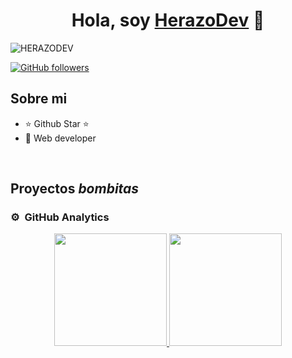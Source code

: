 <div align="center">
<h1 align="center">Hola, soy <a href="https://github.com/CarlosHerazo">HerazoDev</a> 👋</h1>
</div>

<img src="https://i.ibb.co/zrFL95V/HERAZODEV.png" alt="HERAZODEV" border="0">


[![GitHub followers]()](https://github.com/CarlosHerazo)

## Sobre mi

- ⭐ Github Star ⭐ 
- 📲 Web developer
<br>

## Proyectos *bombitas*


>
### ⚙️ &nbsp;GitHub Analytics

<p align="center">
<a href="https://github.com/CarlosHerazo">
  <img height="180em" src="https://github-readme-stats-eight-theta.vercel.app/api?username=CarlosHerazo&show_icons=true&theme=algolia&include_all_commits=true&count_private=true"/>
  <img height="180em" src="https://github-readme-stats-eight-theta.vercel.app/api/top-langs/?username=CarlosHerazo&layout=compact&langs_count=8&theme=algolia"/>
</a>
</p>
